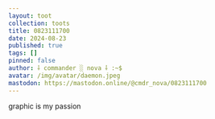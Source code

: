 ```yaml
---
layout: toot
collection: toots
title: 0823111700
date: 2024-08-23
published: true
tags: []
pinned: false
author: ⸸ commander ░ nova ⸸ :~$
avatar: /img/avatar/daemon.jpeg
mastodon: https://mastodon.online/@cmdr_nova/0823111700
---
```


graphic is my passion
